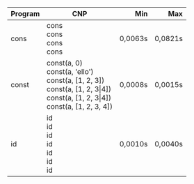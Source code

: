 Program | CNP | Min | Max
--- | --- | ---: | ---:
cons | cons<br/>cons<br/>cons<br/>cons | 0,0063s | 0,0821s
const | const(a, 0)<br/>const(a, 'ello')<br/>const(a, [1, 2, 3])<br/>const(a, [1, 2, 3\|4])<br/>const(a, [1, 2, 3\|4])<br/>const(a, [1, 2, 3, 4]) | 0,0008s | 0,0015s
id | id<br/>id<br/>id<br/>id<br/>id<br/>id<br/>id | 0,0010s | 0,0040s
